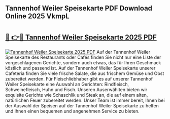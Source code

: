 ## Tannenhof Weiler Speisekarte PDF Download Online 2025 VkmpL

# <h2><a href="http://gcdqofu.nevu.top/?p=Tannenhof+Weiler+Speisekarte">🔗 👉🔴 Tannenhof Weiler Speisekarte 2025 PDF</a></h2>

[![Tannenhof Weiler Speisekarte 2025 PDF](https://i.imgur.com/dBaPXMq.png)](http://gcdqofu.nevu.top/?p=Tannenhof+Weiler+Speisekarte)
Auf der Tannenhof Weiler Speisekarte des Restaurants oder Cafés finden Sie nicht nur eine Liste der vorgeschlagenen Gerichte, sondern auch etwas, das für Ihren Geschmack köstlich und passend ist. Auf der Tannenhof Weiler Speisekarte unserer Cafeteria finden Sie viele frische Salate, die aus frischem Gemüse und Obst zubereitet werden. Für Fleischliebhaber gibt es auf unserer Tannenhof Weiler Speisekarte eine Auswahl an Gerichten: Rindfleisch, Schweinefleisch, Huhn und Fisch. Unseren Auserwählten bieten wir exquisite Gerichte wie Schaschlik und Steak an, die auf einem alten, natürlichen Feuer zubereitet werden. Unser Team ist immer bereit, Ihnen bei der Auswahl der Speisen auf der Tannenhof Weiler Speisekarte zu helfen und Ihnen einen bequemen und angenehmen Service zu bieten.
